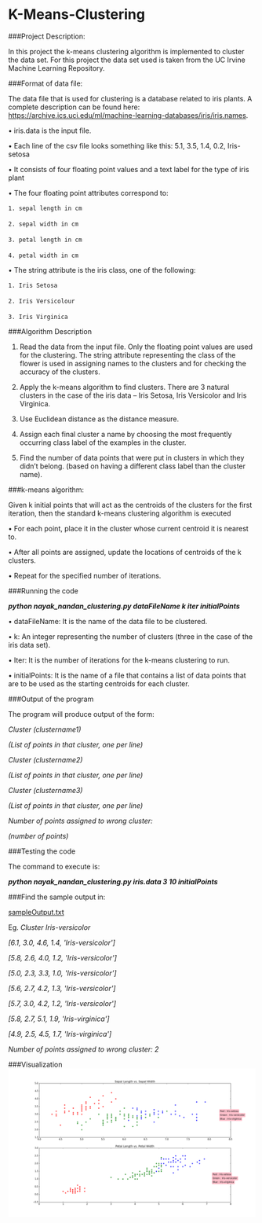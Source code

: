 # K-Means-Clustering

###Project Description:

In this project the k-means clustering algorithm is implemented to cluster the data set. For this project the data set used is taken from the UC Irvine Machine Learning Repository. 

###Format of data file:

The data file that is used for clustering is a database related to iris plants. A complete description can be found here:  https://archive.ics.uci.edu/ml/machine-learning-databases/iris/iris.names.

• iris.data is the input file.

• Each line of the csv file looks something like this: 5.1, 3.5, 1.4, 0.2, Iris-setosa

• It consists of four floating point values and a text label for the type of iris plant

• The four floating point attributes correspond to:

	1. sepal length in cm

	2. sepal width in cm

	3. petal length in cm

	4. petal width in cm

• The string attribute is the iris class, one of the following:

	1. Iris Setosa

	2. Iris Versicolour

	3. Iris Virginica


###Algorithm Description

1. Read the data from the input file. Only the floating point values are used for the clustering. The string attribute representing the class of the flower is used in assigning names to the clusters and for checking the accuracy of the clusters.

2. Apply the k-means algorithm to find clusters. There are 3 natural clusters in the case of the iris data – Iris Setosa, Iris Versicolor and Iris Virginica.

3. Use Euclidean distance as the distance measure.

4. Assign each final cluster a name by choosing the most frequently occurring class label of the examples in the cluster.

5. Find the number of data points that were put in clusters in which they didn’t belong. (based on having a different class label than the cluster name).


###k-means algorithm:

Given k initial points that will act as the centroids of the clusters for the first iteration, then the standard k-means clustering algorithm is executed

• For each point, place it in the cluster whose current centroid it is nearest to.

• After all points are assigned, update the locations of centroids of the k clusters.

• Repeat for the specified number of iterations.


###Running the code

<strong><em>python  nayak_nandan_clustering.py  dataFileName  k  iter  initialPoints</em></strong>

• dataFileName: It is the name of the data file to be clustered.

• k: An integer representing the number of clusters (three in the case of the iris data set).

• Iter: It is the number of iterations for the k-means clustering to run.

• initialPoints: It is the name of a file that contains a list of data points that are to be used as the starting centroids for each cluster.


###Output of the program

The program will produce output of the form:

<em>Cluster (clustername1)

(List of points in that cluster, one per line)

Cluster (clustername2)

(List of points in that cluster, one per line)

Cluster (clustername3)

(List of points in that cluster, one per line)

Number of points assigned to wrong cluster:

(number of points)</em>


###Testing the code

The command to execute is:

<strong><em>python nayak_nandan_clustering.py iris.data 3 10 initialPoints</em></strong>

###Find the sample output in:

<a href="https://github.com/NandanNayak/K-Means-Clustering/blob/master/sampleOutput.txt">sampleOutput.txt</a>

Eg.
<em>
Cluster Iris-versicolor

[6.1, 3.0, 4.6, 1.4, 'Iris-versicolor']

[5.8, 2.6, 4.0, 1.2, 'Iris-versicolor']

[5.0, 2.3, 3.3, 1.0, 'Iris-versicolor']

[5.6, 2.7, 4.2, 1.3, 'Iris-versicolor']

[5.7, 3.0, 4.2, 1.2, 'Iris-versicolor']

[5.8, 2.7, 5.1, 1.9, 'Iris-virginica']

[4.9, 2.5, 4.5, 1.7, 'Iris-virginica']

Number of points assigned to wrong cluster:
2</em>

###Visualization
<img src="https://github.com/NandanNayak/K-Means-Clustering/blob/master/IrisClusters.png" align="center" />



